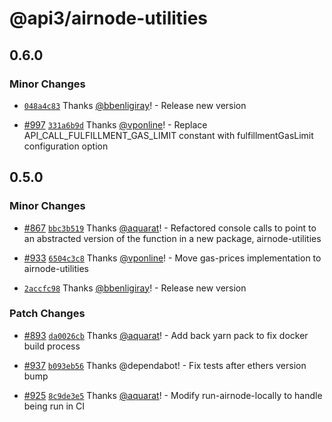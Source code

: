 # @api3/airnode-utilities

## 0.6.0

### Minor Changes

- [`048a4c83`](https://github.com/api3dao/airnode/commit/048a4c830151947c4869cde9b6d5a7f67a606c31) Thanks [@bbenligiray](https://github.com/bbenligiray)! - Release new version

* [#997](https://github.com/api3dao/airnode/pull/997) [`331a6b9d`](https://github.com/api3dao/airnode/commit/331a6b9dc6579fe922a423901983577e954dc9eb) Thanks [@vponline](https://github.com/vponline)! - Replace API_CALL_FULFILLMENT_GAS_LIMIT constant with fulfillmentGasLimit configuration option

## 0.5.0

### Minor Changes

- [#867](https://github.com/api3dao/airnode/pull/867) [`bbc3b519`](https://github.com/api3dao/airnode/commit/bbc3b5195938d570bef4a79ab82c360d9d650970) Thanks [@aquarat](https://github.com/aquarat)! - Refactored console calls to point to an abstracted version of the function in a new package, airnode-utilities

* [#933](https://github.com/api3dao/airnode/pull/933) [`6504c3c8`](https://github.com/api3dao/airnode/commit/6504c3c88fa39026f0392f0892ab6adc85115461) Thanks [@vponline](https://github.com/vponline)! - Move gas-prices implementation to airnode-utilities

- [`2accfc98`](https://github.com/api3dao/airnode/commit/2accfc98470f72f8463a4e80b01150ff4a0b2312) Thanks [@bbenligiray](https://github.com/bbenligiray)! - Release new version

### Patch Changes

- [#893](https://github.com/api3dao/airnode/pull/893) [`da0026cb`](https://github.com/api3dao/airnode/commit/da0026cbb1c714d9b2f9af622afb858b37316217) Thanks [@aquarat](https://github.com/aquarat)! - Add back yarn pack to fix docker build process

* [#937](https://github.com/api3dao/airnode/pull/937) [`b093eb56`](https://github.com/api3dao/airnode/commit/b093eb5666db11892c5d31bb08366c541ab1d41b) Thanks @dependabot! - Fix tests after ethers version bump

- [#925](https://github.com/api3dao/airnode/pull/925) [`8c9de3e5`](https://github.com/api3dao/airnode/commit/8c9de3e5d78fff4ee8e989ef640914bde16692b2) Thanks [@aquarat](https://github.com/aquarat)! - Modify run-airnode-locally to handle being run in CI
